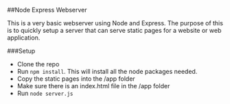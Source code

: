##Node Express Webserver

This is a very basic webserver using Node and Express. The purpose of this is to quickly setup a server that can serve static pages for a website or web application.

###Setup

- Clone the repo
- Run ``` npm install ```. This will install all the node packages needed.
- Copy the static pages into the /app folder
- Make sure there is an index.html file in the /app folder
- Run ``` node server.js ```
